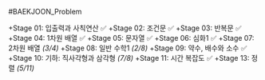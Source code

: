 ﻿#BAEKJOON_Problem

+Stage 01: 입출력과 사칙연산 ✅
+Stage 02: 조건문 ✅
+Stage 03: 반복문 ✅
+Stage 04: 1차원 배열 ✅ 
+Stage 05: 문자열 ✅
+Stage 06: 심화1 ✅
+Stage 07: 2차원 배열 _(3/4)_
+Stage 08: 일반 수학1 _(2/8)_
+Stage 09: 약수, 배수와 소수 ✅
+Stage 10: 기하: 직사각형과 삼각형 _(7/8)_
+Stage 11: 시간 복잡도 ✅
+Stage 13: 정렬 _(5/11)_